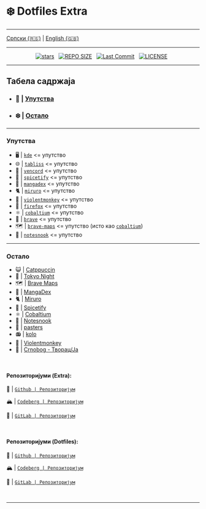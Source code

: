 # ❄️ Dotfiles Extra

---

[Српски (🇷🇸)](README.md) | [English (🇬🇧)](README-en.md)

---

<div align="center">
<p>
<a href="https://github.com/crnobog69/extra/stargazers"><img src="https://img.shields.io/github/stars/crnobog69/extra?style=for-the-badge&logo=starship&color=C9CBFF&logoColor=C9CBFF&labelColor=302D41" alt="stars"><a>&nbsp;&nbsp;
<a href="https://github.com/crnobog69/extra/"><img src="https://img.shields.io/github/repo-size/crnobog69/extra?style=for-the-badge&logo=linux&logoColor=f9e2af&label=Size&labelColor=302D41&color=f9e2af" alt="REPO SIZE"></a>&nbsp;&nbsp;
<a href="https://github.com/crnobog69/extra/commits/main/"><img src="https://img.shields.io/github/last-commit/crnobog69/extra?style=for-the-badge&logo=github&logoColor=eba0ac&label=Last%20Commit&labelColor=302D41&color=eba0ac" alt="Last Commit"></a>&nbsp;&nbsp;
<a href="https://github.com/crnobog69/extra/LICENSE"><img src="https://img.shields.io/github/license/crnobog69/extra?style=for-the-badge&logo=&color=CBA6F7&logoColor=CBA6F7&labelColor=302D41" alt="LICENSE"></a>&nbsp;&nbsp;
</p>
</div>

---

## Табела садржаја

- ### 📜 | [Упутства](#упутства)

- ### ❄️ | [Остало](#остало)

---

### Упутства

- 🖥️ | [`kde`](kde/README.md) <= упутство
- 🌐 | [`tabliss`](tabliss/README.md) <= упутство
- 💬 | [`vencord`](vencord/README.md) <= упутство
- 🎵 | [`spicetify`](spicetify/README.md) <= упутство
- 🐇 | [`mangadex`](mangadex/README.md) <= упутство
- 🐈 | [`miruro`](miruro/README.md) <= упутство
- 🐒 | [`violentmonkey`](violentmonkey/README.md) <= упутство
- 🦊 | [`firefox`](firefox/README.md) <= упутство
- ⚛️ | [`cobaltium`](https://github.com/crnobog69/cobaltium) <= упутство
- 🦁 | [`brave`](brave/README.md) <= упутство
- 🗺️ | [`brave-maps`](brave-maps) <= упутство (исто као [`cobaltium`](https://github.com/crnobog69/cobaltium))
- 📝 | [`notesnook`](notesnook/README.md) <= упутство

---

### Остало

- 😺 | [Catppuccin](https://github.com/catppuccin)
- 🗼 | [Tokyo Night](https://github.com/tokyo-night)
- 🗺️ | [Brave Maps](https://github.com/stignarnia/add-maps-links-brave-search)
- 🐇 | [MangaDex](https://github.com/crnobog69/mangadex)
- 🐈 | [Miruro](https://github.com/crnobog69/miruro-catppuccin)
- 🎵 | [Spicetify](https://github.com/spicetify/cli)
- ⚛️ | [Cobaltium](https://github.com/crnobog69/cobaltium)
- 📝 | [Notesnook](https://github.com/crnobog69/notesnook)
- 🦀 | [pasters](https://github.com/crnobog69/pasters-terminal)
- 📻 | [kolo](https://github.com/crnobog69/kolo)
- 🐒 | [Violentmonkey](https://github.com/crnobog69/violentmonkey-mocha)
- 🦊 | [Crnobog - Творац/Ја](https://github.com/crnobog69)

<br>

#### Репозиторијуми (Extra):

🐙 | [`Github | Репозиторијум`](https://github.com/crnobog69/extra)

🏔️ | [`Codeberg | Репозиторијум`](https://codeberg.org/crnobog/extra)

🦊 | [`GitLab | Репозиторијум`](https://gitlab.com/crnobog/extra)

<br>

#### Репозиторијуми (Dotfiles):

🐙 | [`Github | Репозиторијум`](https://github.com/crnobog69/dotfiles)

🏔️ | [`Codeberg | Репозиторијум`](https://codeberg.org/crnobog/dotfiles)

🦊 | [`GitLab | Репозиторијум`](https://gitlab.com/crnobog/dotfiles)

<br>

---

